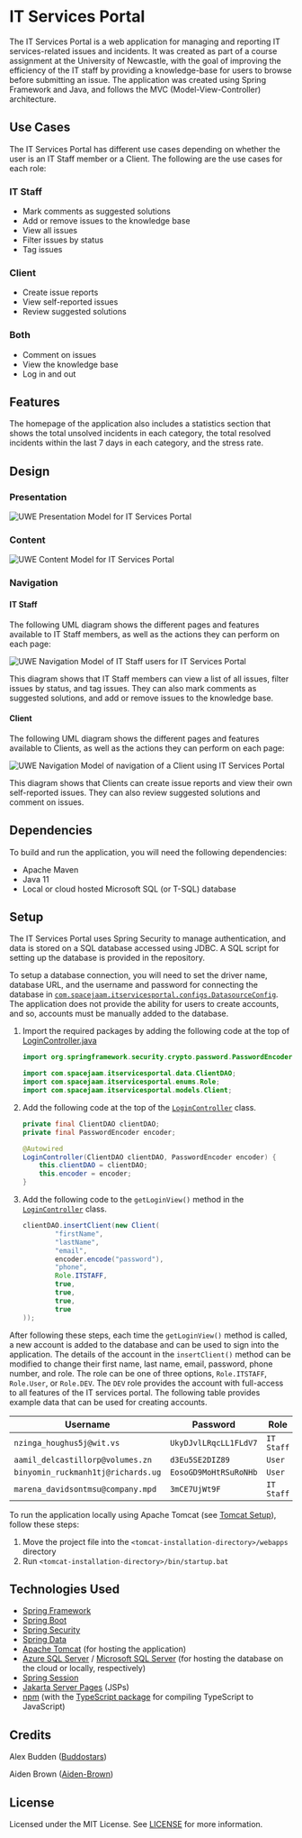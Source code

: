 # IT Services Portal

The IT Services Portal is a web application for managing and reporting IT services-related issues and incidents. It was created as part of a course assignment at the University of Newcastle, with the goal of improving the efficiency of the IT staff by providing a knowledge-base for users to browse before submitting an issue. The application was created using Spring Framework and Java, and follows the MVC (Model-View-Controller) architecture.

## Use Cases

The IT Services Portal has different use cases depending on whether the user is an IT Staff member or a Client. The following are the use cases for each role:

### IT Staff

* Mark comments as suggested solutions
* Add or remove issues to the knowledge base
* View all issues
* Filter issues by status
* Tag issues

### Client

* Create issue reports
* View self-reported issues
* Review suggested solutions

### Both

* Comment on issues
* View the knowledge base
* Log in and out

## Features

The homepage of the application also includes a statistics section that shows the total unsolved incidents in each category, the total resolved incidents within the last 7 days in each category, and the stress rate.

## Design

### Presentation 

![UWE Presentation Model for IT Services Portal](./images/UWE-Presentation-Diagram.jpeg)

### Content 

![UWE Content Model for IT Services Portal](./images/Content.jpg)

### Navigation 

#### IT Staff

The following UML diagram shows the different pages and features available to IT Staff members, as well as the actions they can perform on each page:

![UWE Navigation Model of IT Staff users for IT Services Portal](./images/Navigation_ITStaff.jpg)

This diagram shows that IT Staff members can view a list of all issues, filter issues by status, and tag issues. They can also mark comments as suggested solutions, and add or remove issues to the knowledge base.

#### Client

The following UML diagram shows the different pages and features available to Clients, as well as the actions they can perform on each page:

![UWE Navigation Model of navigation of a Client using IT Services Portal](./images/Navigation_Client.jpg)

This diagram shows that Clients can create issue reports and view their own self-reported issues. They can also review suggested solutions and comment on issues.

## Dependencies

To build and run the application, you will need the following dependencies:

* Apache Maven
* Java 11
* Local or cloud hosted Microsoft SQL (or T-SQL) database

## Setup

The IT Services Portal uses Spring Security to manage authentication, and data is stored on a SQL database accessed using JDBC. A SQL script for setting up the database is provided in the repository.

To setup a database connection, you will need to set the driver name, database URL, and the username and password for connecting the database in [`com.spacejaam.itservicesportal.configs.DatasourceConfig`](./src/main/java/com/spacejaam/itservicesportal/configs/DatasourceConfig.java). The application does not provide the ability for users to create accounts, and so, accounts must be manually added to the database.

1. Import the required packages by adding the following code at the top of [LoginController.java](./src/main/java/com/spacejaam/itservicesportal/controller/LoginController.java)

    ```java
    import org.springframework.security.crypto.password.PasswordEncoder;

    import com.spacejaam.itservicesportal.data.ClientDAO;
    import com.spacejaam.itservicesportal.enums.Role;
    import com.spacejaam.itservicesportal.models.Client;
    ```

2. Add the following code at the top of the [`LoginController`](./src/main/java/com/spacejaam/itservicesportal/controller/LoginController.java#L11) class.

    ```java
    private final ClientDAO clientDAO;
    private final PasswordEncoder encoder;

    @Autowired
    LoginController(ClientDAO clientDAO, PasswordEncoder encoder) {
        this.clientDAO = clientDAO;
        this.encoder = encoder;
    }
    ```

3. Add the following code to the `getLoginView()` method in the [`LoginController`](./src/main/java/com/spacejaam/itservicesportal/controller/LoginController.java#L11) class.

    ```java
    clientDAO.insertClient(new Client(
            "firstName",
            "lastName",
            "email",
            encoder.encode("password"),
            "phone",
            Role.ITSTAFF,
            true,
            true,
            true,
            true
    ));
    ```

After following these steps, each time the `getLoginView()` method is called, a new account is added to the database and can be used to sign into the application. The details of the account in the `insertClient()` method can be modified to change their first name, last name, email, password, phone number, and role. The role can be one of three options, `Role.ITSTAFF`, `Role.User`, or `Role.DEV`. The `DEV` role provides the account with full-access to all features of the IT services portal. The following table provides example data that can be used for creating accounts.

| Username                           | Password              | Role       |
|------------------------------------|-----------------------|------------|
| `nzinga_houghus5j@wit.vs`          | `UkyDJvlLRqcLL1FLdV7` | `IT Staff` |
| `aamil_delcastillorp@volumes.zn`   | `d3Eu5SE2DIZ89`       | `User`     |
| `binyomin_ruckmanh1tj@richards.ug` | `EosoGD9MoHtRSuRoNHb` | `User`     |
| `marena_davidsontmsu@company.mpd`  | `3mCE7UjWt9F`         | `IT Staff` |

To run the application locally using Apache Tomcat (see [Tomcat Setup](https://tomcat.apache.org/tomcat-8.5-doc/setup.html)), follow these steps:

1. Move the project file into the `<tomcat-installation-directory>/webapps` directory
2. Run `<tomcat-installation-directory>/bin/startup.bat`

## Technologies Used

* [Spring Framework](https://spring.io/projects/spring-framework)
* [Spring Boot](https://spring.io/projects/spring-boot)
* [Spring Security](https://spring.io/projects/spring-security)
* [Spring Data](https://spring.io/projects/spring-data)
* [Apache Tomcat](https://tomcat.apache.org/) (for hosting the application)
* [Azure SQL Server](https://azure.microsoft.com/en-au/services/sql-database/campaign/) / [Microsoft SQL Server](https://www.microsoft.com/en-au/sql-server/sql-server-2019) (for hosting the database on the cloud or locally, respectively)
* [Spring Session](https://spring.io/projects/spring-session)
* [Jakarta Server Pages](https://projects.eclipse.org/projects/ee4j.jsp) (JSPs)
* [npm](https://www.npmjs.com/) (with the [TypeScript package](https://www.npmjs.com/package/typescript) for compiling TypeScript to JavaScript)

## Credits

Alex Budden ([Buddostars](https://github.com/Buddostars))

Aiden Brown ([Aiden-Brown](https://github.com/Aiden-Brown))

## License

Licensed under the MIT License. See [LICENSE](./LICENSE) for more information.
